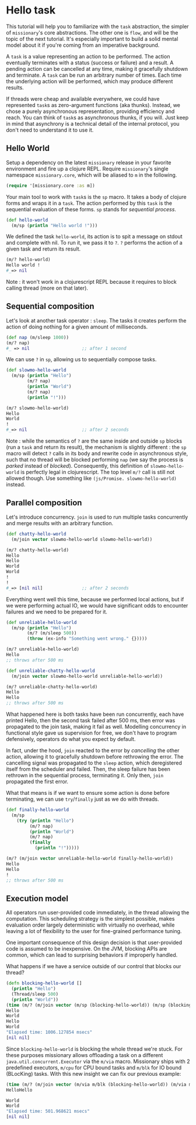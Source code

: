# Hello task

This tutorial will help you to familiarize with the `task` abstraction, the simpler of `missionary`'s core abstractions. The other one is `flow`, and will be the topic of the next tutorial. It's especially important to build a solid mental model about it if you're coming from an imperative background.

A `task` is a value representing an action to be performed. The action eventually terminates with a status (success or failure) and a result. A pending action can be cancelled at any time, making it gracefully shutdown and terminate. A `task` can be run an arbitrary number of times. Each time the underlying action will be performed, which may produce different results.

If threads were cheap and available everywhere, we could have represented `task`s as zero-argument functions (aka thunks). Instead, we chose a purely asynchronous representation, providing efficiency and reach. You can think of `task`s as asynchronous thunks, if you will. Just keep in mind that asynchrony is a technical detail of the internal protocol, you don't need to understand it to use it.


## Hello World

Setup a dependency on the latest `missionary` release in your favorite environment and fire up a clojure REPL. Require `missionary`'s single namespace `missionary.core`, which will be aliased to `m` in the following.

```clojure
(require '[missionary.core :as m])
```

Your main tool to work with `task`s is the `sp` macro. It takes a body of clojure forms and wraps it in a `task`. The action performed by this `task` is the sequential evaluation of these forms. `sp` stands for *sequential process*.

```clojure
(def hello-world
  (m/sp (println "Hello world !")))
```

We defined the task `hello-world`, its action is to spit a message on stdout and complete with nil. To run it, we pass it to `?`. `?` performs the action of a given task and return its result.

```clojure
(m/? hello-world)
Hello world !
#_=> nil
```

Note : it won't work in a clojurescript REPL because it requires to block calling thread (more on that later).


## Sequential composition

Let's look at another task operator : `sleep`. The tasks it creates perform the action of doing nothing for a given amount of milliseconds.

```clojure
(def nap (m/sleep 1000))
(m/? nap)
#_ => nil                    ;; after 1 second
```

We can use `?` in `sp`, allowing us to sequentially compose tasks.

```clojure
(def slowmo-hello-world
  (m/sp (println "Hello")
        (m/? nap)
        (println "World")
        (m/? nap)
        (println "!")))

(m/? slowmo-hello-world)
Hello
World
!
#_=> nil                     ;; after 2 seconds
```

Note : while the semantics of `?` are the same inside and outside `sp` blocks (run a `task` and return its result), the mechanism is slightly different : the `sp` macro will detect `?` calls in its body and rewrite code in asynchronous style, such that no thread will be blocked performing `nap` (we say the process is *parked* instead of *blocked*). Consequently, this definition of `slowmo-hello-world` is perfectly legal in clojurescript. The top level `m/?` call is still not allowed though. Use something like `(js/Promise. slowmo-hello-world)` instead.

## Parallel composition

Let's introduce concurrency. `join` is used to run multiple tasks concurrently and merge results with an arbitrary function.

```clojure
(def chatty-hello-world
  (m/join vector slowmo-hello-world slowmo-hello-world))

(m/? chatty-hello-world)
Hello
Hello
World
World
!
!
#_=> [nil nil]               ;; after 2 seconds
```

Everything went well this time, because we performed local actions, but if we were performing actual IO, we would have significant odds to encounter failures and we need to be prepared for it.

```clojure
(def unreliable-hello-world
  (m/sp (println "Hello")
        (m/? (m/sleep 500))
        (throw (ex-info "Something went wrong." {}))))

(m/? unreliable-hello-world)
Hello
;; throws after 500 ms

(def unreliable-chatty-hello-world
  (m/join vector slowmo-hello-world unreliable-hello-world))

(m/? unreliable-chatty-hello-world)
Hello
Hello
;; throws after 500 ms
```

What happened here is both tasks have been run concurrently, each have printed Hello, then the second task failed after 500 ms, then error was propagated to the join task, making it fail as well. Modelling concurrency in functional style gave us supervision for free, we don't have to program defensively, operators do what you expect by default.

In fact, under the hood, `join` reacted to the error by *cancelling* the other action, allowing it to gracefully shutdown before rethrowing the error. The cancelling signal was propagated to the `sleep` action, which deregistered itself from the scheduler and failed. Then, the sleep failure has been rethrown in the sequential process, terminating it. Only then, `join` propagated the first error.

What that means is if we want to ensure some action is done before terminating, we can use `try`/`finally` just as we do with threads.

```clojure
(def finally-hello-world
  (m/sp
    (try (println "Hello")
         (m/? nap)
         (println "World")
         (m/? nap)
         (finally
           (println "!")))))

(m/? (m/join vector unreliable-hello-world finally-hello-world))
Hello
Hello
!
;; throws after 500 ms
```

## Execution model

All operators run user-provided code immediately, in the thread allowing the computation. This scheduling strategy is the simplest possible, makes evaluation order largely deterministic with virtually no overhead, while leaving a lot of flexibility to the user for fine-grained performance tuning.

One important consequence of this design decision is that user-provided code is assumed to be inexpensive. On the JVM, blocking APIs are common, which can lead to surprising behaviors if improperly handled.

What happens if we have a service outside of our control that blocks our thread?

```clojure
(defn blocking-hello-world []
  (println "Hello")
  (Thread/sleep 500)
  (println "World"))
(time (m/? (m/join vector (m/sp (blocking-hello-world)) (m/sp (blocking-hello-world)))))
Hello
World
Hello
World
"Elapsed time: 1006.127854 msecs"
[nil nil]
```

Since `blocking-hello-world` is blocking the whole thread we're stuck. For these purposes missionary allows offloading a task on a different `java.util.concurrent.Executor` via the `m/via` macro. Missionary ships with 2 predefined executors, `m/cpu` for CPU bound tasks and `m/blk` for IO bound (BLocKing) tasks. With this new insight we can fix our previous example:

```clojure
(time (m/? (m/join vector (m/via m/blk (blocking-hello-world)) (m/via m/blk (blocking-hello-world)))))
HelloHello

World
World
"Elapsed time: 501.968621 msecs"
[nil nil]
```
